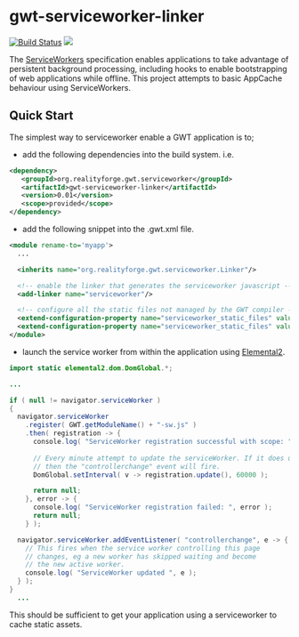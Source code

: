 # gwt-serviceworker-linker

[![Build Status](https://secure.travis-ci.org/realityforge/gwt-serviceworker-linker.svg?branch=master)](http://travis-ci.org/realityforge/gwt-serviceworker-linker)
[<img src="https://img.shields.io/maven-central/v/org.realityforge.gwt.serviceworker/gwt-serviceworker-linker-client.svg?label=latest%20release"/>](https://search.maven.org/search?q=g:org.realityforge.gwt.serviceworker)

The [ServiceWorkers](https://www.w3.org/TR/service-workers/) specification enables applications
to take advantage of persistent background processing, including hooks to enable bootstrapping
of web applications while offline. This project attempts to basic AppCache behaviour using
ServiceWorkers.

## Quick Start

The simplest way to serviceworker enable a GWT application is to;

* add the following dependencies into the build system. i.e.

```xml
<dependency>
   <groupId>org.realityforge.gwt.serviceworker</groupId>
   <artifactId>gwt-serviceworker-linker</artifactId>
   <version>0.01</version>
   <scope>provided</scope>
</dependency>
```

* add the following snippet into the .gwt.xml file.

```xml
<module rename-to='myapp'>
  ...

  <inherits name="org.realityforge.gwt.serviceworker.Linker"/>

  <!-- enable the linker that generates the serviceworker javascript -->
  <add-linker name="serviceworker"/>

  <!-- configure all the static files not managed by the GWT compiler -->
  <extend-configuration-property name="serviceworker_static_files" value="./"/>
  <extend-configuration-property name="serviceworker_static_files" value="index.html"/>
</module>
```

* launch the service worker from within the application using [Elemental2](https://github.com/google/elemental2).

```java
import static elemental2.dom.DomGlobal.*;

...

if ( null != navigator.serviceWorker )
{
  navigator.serviceWorker
    .register( GWT.getModuleName() + "-sw.js" )
    .then( registration -> {
      console.log( "ServiceWorker registration successful with scope: " + registration.getScope() );
          
      // Every minute attempt to update the serviceWorker. If it does update
      // then the "controllerchange" event will fire.
      DomGlobal.setInterval( v -> registration.update(), 60000 );

      return null;
    }, error -> {
      console.log( "ServiceWorker registration failed: ", error );
      return null;
    } );

  navigator.serviceWorker.addEventListener( "controllerchange", e -> {
    // This fires when the service worker controlling this page
    // changes, eg a new worker has skipped waiting and become
    // the new active worker.
    console.log( "ServiceWorker updated ", e );
  } );
}
  ...
```

This should be sufficient to get your application using a serviceworker to cache static assets.
